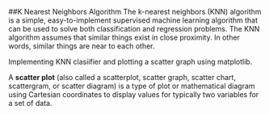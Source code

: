 ##K Nearest Neighbors Algorithm
The k-nearest neighbors (KNN) algorithm is a simple, easy-to-implement supervised machine learning algorithm that can be used to solve both classification and regression problems. The KNN algorithm assumes that similar things exist in close proximity. In other words, similar things are near to each other.

Implementing KNN clasiifier and plotting a scatter graph using matplotlib.

A **scatter plot** (also called a scatterplot, scatter graph, scatter chart, scattergram, or scatter diagram) is a type of plot or mathematical diagram using Cartesian coordinates to display values for typically two variables for a set of data.
